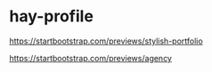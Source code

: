 # hay-profile


https://startbootstrap.com/previews/stylish-portfolio

https://startbootstrap.com/previews/agency
